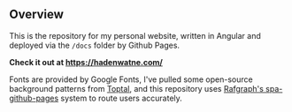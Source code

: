 ## Overview

This is the repository for my personal website, written in Angular and deployed via the `/docs` folder by Github Pages.

**Check it out at https://hadenwatne.com/**

Fonts are provided by Google Fonts, I've pulled some open-source background patterns from [Toptal](https://www.toptal.com/designers/subtlepatterns/), and this repository uses [Rafgraph's spa-github-pages](https://github.com/rafgraph/spa-github-pages) system to route users accurately.
